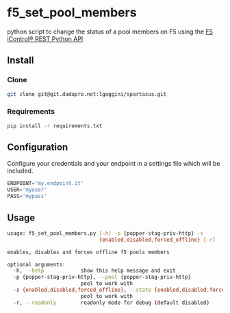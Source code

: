 # f5_set_pool_members

python script to change the status of a pool members on F5 using the [F5 iControl® REST Python API](https://github.com/F5Networks/f5-common-python)

## Install
### Clone
```bash
git clone git@git.dadapro.net:lgaggini/spartacus.git
```

### Requirements
```bash
pip install -r requirements.txt
```
## Configuration
Configure your credentials and your endpoint in a settings file which will be included.
```python
ENDPOINT='my.endpoint.it'
USER='myuser'
PASS='mypass'
```

## Usage

```bash
usage: f5_set_pool_members.py [-h] -p {popper-stag-priv-http} -s
                              {enabled,disabled,forced_offline} [-r]

enables, disables and forces offline f5 pools members

optional arguments:
  -h, --help            show this help message and exit
  -p {popper-stag-priv-http}, --pool {popper-stag-priv-http}
                        pool to work with
  -s {enabled,disabled,forced_offline}, --state {enabled,disabled,forced_offline}
                        pool to work with
  -r, --readonly        readonly mode for debug (default disabled)
```
